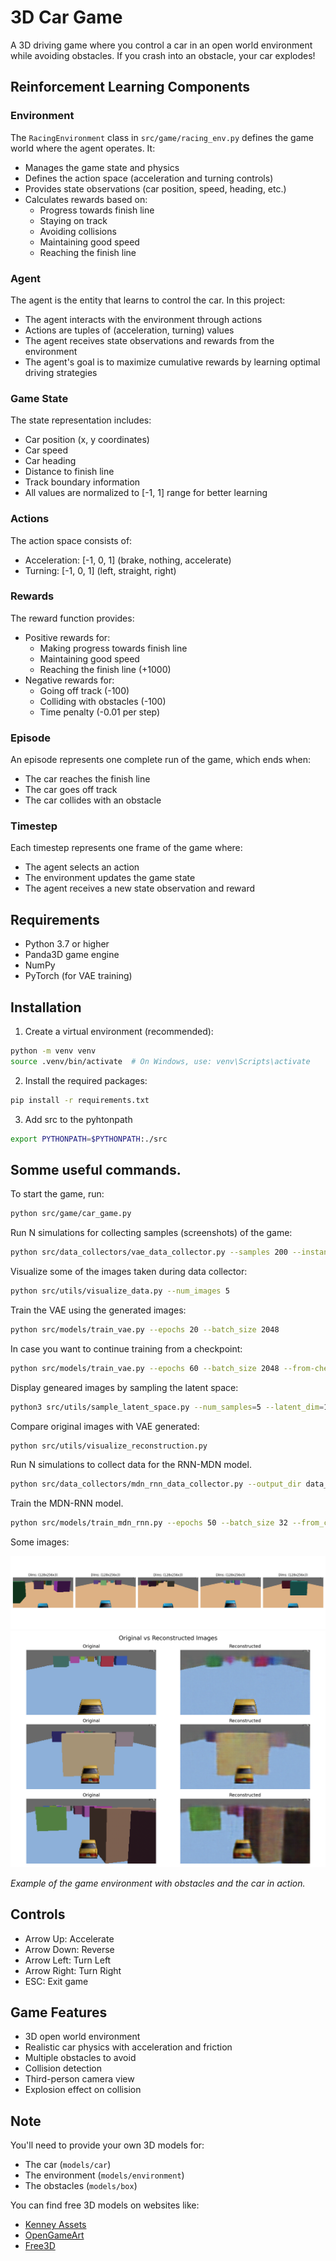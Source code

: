 # 3D Car Game

A 3D driving game where you control a car in an open world environment while avoiding obstacles. If you crash into an obstacle, your car explodes!

## Reinforcement Learning Components

### Environment
The `RacingEnvironment` class in `src/game/racing_env.py` defines the game world where the agent operates. It:
- Manages the game state and physics
- Defines the action space (acceleration and turning controls)
- Provides state observations (car position, speed, heading, etc.)
- Calculates rewards based on:
  - Progress towards finish line
  - Staying on track
  - Avoiding collisions
  - Maintaining good speed
  - Reaching the finish line

### Agent
The agent is the entity that learns to control the car. In this project:
- The agent interacts with the environment through actions
- Actions are tuples of (acceleration, turning) values
- The agent receives state observations and rewards from the environment
- The agent's goal is to maximize cumulative rewards by learning optimal driving strategies

### Game State
The state representation includes:
- Car position (x, y coordinates)
- Car speed
- Car heading
- Distance to finish line
- Track boundary information
- All values are normalized to [-1, 1] range for better learning

### Actions
The action space consists of:
- Acceleration: [-1, 0, 1] (brake, nothing, accelerate)
- Turning: [-1, 0, 1] (left, straight, right)

### Rewards
The reward function provides:
- Positive rewards for:
  - Making progress towards finish line
  - Maintaining good speed
  - Reaching the finish line (+1000)
- Negative rewards for:
  - Going off track (-100)
  - Colliding with obstacles (-100)
  - Time penalty (-0.01 per step)

### Episode
An episode represents one complete run of the game, which ends when:
- The car reaches the finish line
- The car goes off track
- The car collides with an obstacle

### Timestep
Each timestep represents one frame of the game where:
- The agent selects an action
- The environment updates the game state
- The agent receives a new state observation and reward

## Requirements

- Python 3.7 or higher
- Panda3D game engine
- NumPy
- PyTorch (for VAE training)

## Installation

1. Create a virtual environment (recommended):
```bash
python -m venv venv
source .venv/bin/activate  # On Windows, use: venv\Scripts\activate
```

2. Install the required packages:
```bash
pip install -r requirements.txt
```

3. Add src to the pyhtonpath
```bash
export PYTHONPATH=$PYTHONPATH:./src
```

## Somme useful commands.

To start the game, run:
```bash
python src/game/car_game.py
```

Run N simulations for collecting samples (screenshots) of the game:
```bash
python src/data_collectors/vae_data_collector.py --samples 200 --instances 10
```

Visualize some of the images taken during data collector:
```bash
python src/utils/visualize_data.py --num_images 5
```

Train the VAE using the generated images:
```bash
python src/models/train_vae.py --epochs 20 --batch_size 2048
```

In case you want to continue training from a checkpoint:
```bash
python src/models/train_vae.py --epochs 60 --batch_size 2048 --from-checkpoint models/vae/vae_final.pt
```

Display geneared images by sampling the latent space:
```bash
python3 src/utils/sample_latent_space.py --num_samples=5 --latent_dim=128 --model_path=models/vae/vae_final.pt
```

Compare original images with VAE generated:
```bash
python src/utils/visualize_reconstruction.py
```

Run N simulations to collect data for the RNN-MDN model.
```bash
python src/data_collectors/mdn_rnn_data_collector.py --output_dir data_mdn_rnn --samples 1000 --instances 300 --parallelism 10  --vae-model-path models/vae/vae_final.pt  --latent-dim 128
```

Train the MDN-RNN model.
```bash
python src/models/train_mdn_rnn.py --epochs 50 --batch_size 32 --from_checkpoint models/mdn_rnn/mdn_rnn_epoch_10.pt
```

Some images:

![Simulation Screenshot](assets/images/simulation_screenshots.png)
![Original vs Reconstructed Screenshot](assets/images/original_vs_reconstructed.png)

*Example of the game environment with obstacles and the car in action.*

## Controls

- Arrow Up: Accelerate
- Arrow Down: Reverse
- Arrow Left: Turn Left
- Arrow Right: Turn Right
- ESC: Exit game

## Game Features

- 3D open world environment
- Realistic car physics with acceleration and friction
- Multiple obstacles to avoid
- Collision detection
- Third-person camera view
- Explosion effect on collision

## Note

You'll need to provide your own 3D models for:
- The car (`models/car`)
- The environment (`models/environment`)
- The obstacles (`models/box`)

You can find free 3D models on websites like:
- [Kenney Assets](https://kenney.nl/assets)
- [OpenGameArt](https://opengameart.org/)
- [Free3D](https://free3d.com/) 